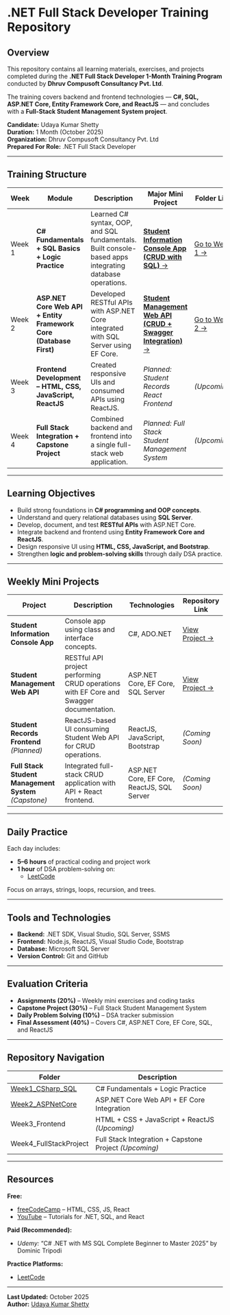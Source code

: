 # .NET Full Stack Developer Training Repository

## Overview
This repository contains all learning materials, exercises, and projects completed during the **.NET Full Stack Developer 1-Month Training Program** conducted by **Dhruv Compusoft Consultancy Pvt. Ltd**.

The training covers backend and frontend technologies — **C#, SQL, ASP.NET Core, Entity Framework Core, and ReactJS** — and concludes with a **Full-Stack Student Management System project**.

**Candidate:** Udaya Kumar Shetty  
**Duration:** 1 Month (October 2025)  
**Organization:** Dhruv Compusoft Consultancy Pvt. Ltd  
**Prepared For Role:** .NET Full Stack Developer  

---

## Training Structure

| Week | Module | Description | Major Mini Project | Folder Link |
|------|---------|-------------|--------------------|--------------|
| Week 1 | **C# Fundamentals + SQL Basics + Logic Practice** | Learned C# syntax, OOP, and SQL fundamentals. Built console-based apps integrating database operations. | [**Student Information Console App (CRUD with SQL)** →](https://github.com/udayshetty770/UdayaKumarShetty_NET_Training-Data/tree/main/Week1_CSharp_SQL/Day-7%20(%2015-10-2025%20)%20-%20With%20Mini%20Project) | [Go to Week 1 →](https://github.com/udayshetty770/UdayaKumarShetty_NET_Training-Data/tree/main/Week1_CSharp_SQL) |
| Week 2 | **ASP.NET Core Web API + Entity Framework Core (Database First)** | Developed RESTful APIs with ASP.NET Core integrated with SQL Server using EF Core. | [**Student Management Web API (CRUD + Swagger Integration)** →](https://github.com/udayshetty770/UdayaKumarShetty_NET_Training-Data/tree/main/Week2_ASPNetCore/Day-7%20(22-10-2025)) | [Go to Week 2 →](https://github.com/udayshetty770/UdayaKumarShetty_NET_Training-Data/tree/main/Week2_ASPNetCore) |
| Week 3 | **Frontend Development – HTML, CSS, JavaScript, ReactJS** | Created responsive UIs and consumed APIs using ReactJS. | *Planned: Student Records React Frontend* | *(Upcoming)* |
| Week 4 | **Full Stack Integration + Capstone Project** | Combined backend and frontend into a single full-stack web application. | *Planned: Full Stack Student Management System* | *(Upcoming)* |

---

## Learning Objectives
- Build strong foundations in **C# programming and OOP concepts**.  
- Understand and query relational databases using **SQL Server**.  
- Develop, document, and test **RESTful APIs** with ASP.NET Core.  
- Integrate backend and frontend using **Entity Framework Core and ReactJS**.  
- Design responsive UI using **HTML, CSS, JavaScript, and Bootstrap**.  
- Strengthen **logic and problem-solving skills** through daily DSA practice.

---

## Weekly Mini Projects

| Project | Description | Technologies | Repository Link |
|----------|--------------|---------------|-----------------|
| **Student Information Console App** | Console app using class and interface concepts. | C#, ADO.NET | [View Project →](https://github.com/udayshetty770/UdayaKumarShetty_NET_Training-Data/tree/main/Week1_CSharp_SQL/Day-7%20(%2015-10-2025%20)%20-%20With%20Mini%20Project) |
| **Student Management Web API** | RESTful API project performing CRUD operations with EF Core and Swagger documentation. | ASP.NET Core, EF Core, SQL Server | [View Project →](https://github.com/udayshetty770/UdayaKumarShetty_NET_Training-Data/tree/main/Week2_ASPNetCore/Day-7%20(22-10-2025)) |
| **Student Records Frontend** *(Planned)* | ReactJS-based UI consuming Student Web API for CRUD operations. | ReactJS, JavaScript, Bootstrap | *(Coming Soon)* |
| **Full Stack Student Management System** *(Capstone)* | Integrated full-stack CRUD application with API + React frontend. | ASP.NET Core, EF Core, ReactJS, SQL Server | *(Coming Soon)* |

---

## Daily Practice
Each day includes:
- **5–6 hours** of practical coding and project work  
- **1 hour** of DSA problem-solving on:  
  - [LeetCode](https://leetcode.com/u/Uday_shetty770/)

Focus on arrays, strings, loops, recursion, and trees.

---

## Tools and Technologies
- **Backend:** .NET SDK, Visual Studio, SQL Server, SSMS  
- **Frontend:** Node.js, ReactJS, Visual Studio Code, Bootstrap  
- **Database:** Microsoft SQL Server  
- **Version Control:** Git and GitHub  

---

## Evaluation Criteria
- **Assignments (20%)** – Weekly mini exercises and coding tasks  
- **Capstone Project (30%)** – Full Stack Student Management System  
- **Daily Problem Solving (10%)** – DSA tracker submission  
- **Final Assessment (40%)** – Covers C#, ASP.NET Core, EF Core, SQL, and ReactJS  

---

## Repository Navigation
| Folder | Description |
|---------|-------------|
| [Week1_CSharp_SQL](https://github.com/udayshetty770/UdayaKumarShetty_NET_Training-Data/tree/main/Week1_CSharp_SQL) | C# Fundamentals + Logic Practice |
| [Week2_ASPNetCore](https://github.com/udayshetty770/UdayaKumarShetty_NET_Training-Data/tree/main/Week2_ASPNetCore) | ASP.NET Core Web API + EF Core Integration |
| Week3_Frontend | HTML + CSS + JavaScript + ReactJS *(Upcoming)* |
| Week4_FullStackProject | Full Stack Integration + Capstone Project *(Upcoming)* |

---

## Resources
**Free:**  
- [freeCodeCamp](https://www.freecodecamp.org) – HTML, CSS, JS, React  
- [YouTube](https://www.youtube.com) – Tutorials for .NET, SQL, and React  

**Paid (Recommended):**  
- *Udemy:* “C# .NET with MS SQL Complete Beginner to Master 2025” by Dominic Tripodi  

**Practice Platforms:**  
- [LeetCode](https://leetcode.com/u/Uday_shetty770/)

---

**Last Updated:** October 2025  
**Author:** [Udaya Kumar Shetty](https://github.com/udayshetty770)
